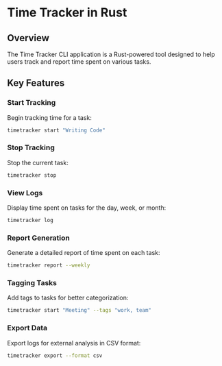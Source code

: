 # Time Tracker in Rust

## Overview
The Time Tracker CLI application is a Rust-powered tool designed to help users track and report time spent on various tasks. 

## Key Features

### Start Tracking
Begin tracking time for a task:
```bash
timetracker start "Writing Code"
```

### Stop Tracking
Stop the current task:
```bash
timetracker stop
```

### View Logs
Display time spent on tasks for the day, week, or month:
```bash
timetracker log
```

### Report Generation
Generate a detailed report of time spent on each task:
```bash
timetracker report --weekly
```

### Tagging Tasks
Add tags to tasks for better categorization:
```bash
timetracker start "Meeting" --tags "work, team"
```

### Export Data
Export logs for external analysis in CSV format:
```bash
timetracker export --format csv
```



